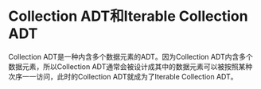 # Collection ADT和Iterable Collection ADT

Collection ADT是一种内含多个数据元素的ADT。因为Collection ADT内含多个数据元素，所以Collection ADT通常会被设计成其中的数据元素可以被按照某种次序一一访问，此时的Collection ADT就成为了Iterable Collection ADT。
